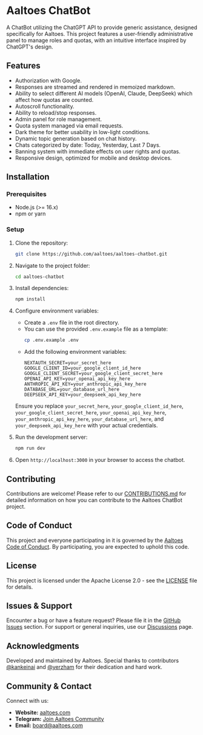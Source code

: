# Aaltoes ChatBot

A ChatBot utilizing the ChatGPT API to provide generic assistance, designed specifically for Aaltoes. This project features a user-friendly administrative panel to manage roles and quotas, with an intuitive interface inspired by ChatGPT's design.

## Features

- Authorization with Google.
- Responses are streamed and rendered in memoized markdown.
- Ability to select different AI models (OpenAI, Claude, DeepSeek) which affect how quotas are counted.
- Autoscroll functionality.
- Ability to reload/stop responses.
- Admin panel for role management.
- Quota system managed via email requests.
- Dark theme for better usability in low-light conditions.
- Dynamic topic generation based on chat history.
- Chats categorized by date: Today, Yesterday, Last 7 Days.
- Banning system with immediate effects on user rights and quotas.
- Responsive design, optimized for mobile and desktop devices.

## Installation

### Prerequisites
- Node.js (>= 16.x)
- npm or yarn

### Setup
1. Clone the repository:
   ```bash
   git clone https://github.com/aaltoes/aaltoes-chatbot.git
   ```
2. Navigate to the project folder:
   ```bash
   cd aaltoes-chatbot
   ```
3. Install dependencies:
   ```bash
   npm install
   ```
4. Configure environment variables:
   - Create a `.env` file in the root directory.
   - You can use the provided `.env.example` file as a template:
     ```bash
     cp .env.example .env
     ```
   - Add the following environment variables:
     ```
     NEXTAUTH_SECRET=your_secret_here
     GOOGLE_CLIENT_ID=your_google_client_id_here
     GOOGLE_CLIENT_SECRET=your_google_client_secret_here
     OPENAI_API_KEY=your_openai_api_key_here
     ANTHROPIC_API_KEY=your_anthropic_api_key_here
     DATABASE_URL=your_database_url_here
     DEEPSEEK_API_KEY=your_deepseek_api_key_here
     ```
   Ensure you replace `your_secret_here`, `your_google_client_id_here`, `your_google_client_secret_here`, `your_openai_api_key_here`, `your_anthropic_api_key_here`, `your_database_url_here`, and `your_deepseek_api_key_here` with your actual credentials.

5. Run the development server:
   ```bash
   npm run dev
   ```
6. Open `http://localhost:3000` in your browser to access the chatbot.

## Contributing

Contributions are welcome! Please refer to our [CONTRIBUTIONS.md](CONTRIBUTIONS.md) for detailed information on how you can contribute to the Aaltoes ChatBot project.

## Code of Conduct

This project and everyone participating in it is governed by the [Aaltoes Code of Conduct](CODE_OF_CONDUCT.md). By participating, you are expected to uphold this code.

## License

This project is licensed under the Apache License 2.0 - see the [LICENSE](LICENSE) file for details.

## Issues & Support

Encounter a bug or have a feature request? Please file it in the [GitHub Issues](https://github.com/aaltoes/aaltoes-chatbot/issues) section. For support or general inquiries, use our [Discussions](https://github.com/aaltoes/aaltoes-chatbot/discussions) page.

## Acknowledgments

Developed and maintained by Aaltoes. Special thanks to contributors [@kankeinai](https://github.com/kankeinai) and [@yerzham](https://github.com/yerzham) for their dedication and hard work.

## Community & Contact

Connect with us:
- **Website:** [aaltoes.com](https://aaltoes.com)
- **Telegram:** [Join Aaltoes Community](https://t.me/+lcMtXV1EAr9mYzIy)
- **Email:** [board@aaltoes.com](mailto:board@aaltoes.com)
